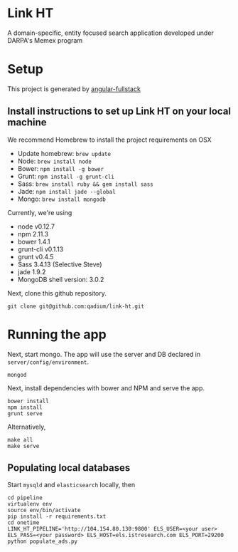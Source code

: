 # Link HT
A domain-specific, entity focused search application developed under DARPA's Memex program

# Setup
This project is generated by [angular-fullstack](https://github.com/DaftMonk/generator-angular-fullstack)

## Install instructions to set up Link HT on your local machine

We recommend Homebrew to install the project requirements on OSX

- Update homebrew: `brew update`
- Node: `brew install node`
- Bower: `npm install -g bower`
- Grunt: `npm install -g grunt-cli`
- Sass: `brew install ruby && gem install sass`
- Jade: `npm install jade --global`
- Mongo: `brew install mongodb`


Currently, we're using

- node v0.12.7
- npm 2.11.3
- bower 1.4.1
- grunt-cli v0.1.13
- grunt v0.4.5
- Sass 3.4.13 (Selective Steve)
- jade 1.9.2
- MongoDB shell version: 3.0.2


Next, clone this github repository.

```
git clone git@github.com:qadium/link-ht.git
```

# Running the app

Next, start mongo. The app will use the server and DB declared in `server/config/environment`. 

```
mongod
```

Next, install dependencies with bower and NPM and serve the app.

```
bower install
npm install
grunt serve
```

Alternatively, 
```
make all
make serve
```

## Populating local databases
Start `mysqld` and `elasticsearch` locally, then
```
cd pipeline
virtualenv env
source env/bin/activate
pip install -r requirements.txt
cd onetime
LINK_HT_PIPELINE='http://104.154.80.130:9800' ELS_USER=<your user> ELS_PASS=<your password> ELS_HOST=els.istresearch.com ELS_PORT=29200 python populate_ads.py
```


